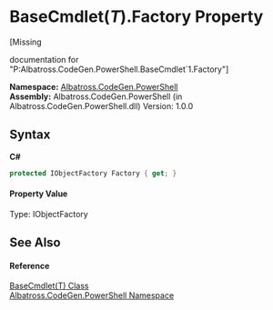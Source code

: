 # BaseCmdlet(*T*).Factory Property 
 

\[Missing <summary> documentation for "P:Albatross.CodeGen.PowerShell.BaseCmdlet`1.Factory"\]

**Namespace:**&nbsp;<a href="73820E42.md">Albatross.CodeGen.PowerShell</a><br />**Assembly:**&nbsp;Albatross.CodeGen.PowerShell (in Albatross.CodeGen.PowerShell.dll) Version: 1.0.0

## Syntax

**C#**<br />
``` C#
protected IObjectFactory Factory { get; }
```


#### Property Value
Type: IObjectFactory

## See Also


#### Reference
<a href="19A92775.md">BaseCmdlet(T) Class</a><br /><a href="73820E42.md">Albatross.CodeGen.PowerShell Namespace</a><br />